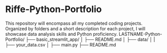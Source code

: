 # Riffe-Python-Portfolio
This repository will encompass all my completed coding projects. Organized by folders and a short description for each project, I will showcase data analysis skills and Python proficiency. 
LASTNAME-Python-Portfolio/
├── basic_streamlit_app/
│   ├── README.md
│   ├── data/
│   |   ├── your_data.csv
│   ├── main.py
├── README.md
